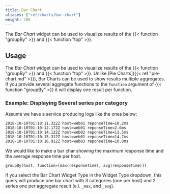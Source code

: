 ```yaml
---
title: Bar Chart
aliases: ["ref/charts/bar-chart"]
weight: 700
---
```


The _Bar Chart_ widget can be used to visualize results of the {{< function "groupBy" >}}
and {{< function "top" >}}.

## Usage

The _Bar Chart_ widget can be used to visualize results of the {{< function "groupBy" >}}
and {{< function "top" >}}. Unlike [Pie Charts]({{< ref "pie-chart.md" >}}), Bar Charts
can be used to show results multiple aggregates.
If you provide several aggregate functions to the `function` argument of {{< function "groupBy" >}}
it will display one result per function.

### Example: Displaying Several series per category

Assume we have a service producing logs like the ones below:

```
2018-10-10T01:10:11.322Z host=web01 reponseTime=10.2ms
2018-10-10T01:10:12.172Z host=web01 reponseTime=2.6ms
2018-10-10T01:10:14.122Z host=web02 reponseTime=11.5ms
2018-10-10T01:10:15.312Z host=web01 reponseTime=14.7ms
2018-10-10T01:10:16.912Z host=web03 reponseTime=10.8ms
```

We would like to make a bar char showing the maximum response time and
the average response time per host.

```humio
groupBy(host, function=[max(responseTime), avg(responseTime)])
```

If you select the Bar Chart Widget Type in the Widget Type dropdown,
this query will produce one bar chart with 3 categories (one per host)
and 2 series one per aggregate result (e.i. `_max`, and `_avg`).
